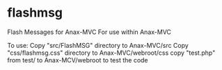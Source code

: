 flashmsg
========

Flash Messages for Anax-MVC
For use within Anax-MVC


To use:
Copy "src/FlashMSG" directory to Anax-MVC/src
Copy "css/flashmsg.css" directory to Anax-MVC/webroot/css
copy "test.php" from test/ to Anax-MCV/webroot to test the code
